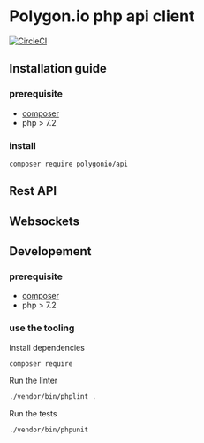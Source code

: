 # Polygon.io php api client

[![CircleCI](https://circleci.com/gh/bassochette/polygon.io-php.svg?style=svg)](https://circleci.com/gh/bassochette/polygon.io-php)

## Installation guide

### prerequisite

- [composer]()
- php > 7.2

### install

``` 
composer require polygonio/api
```

## Rest API

## Websockets

## Developement

### prerequisite

- [composer]()
- php > 7.2

### use the tooling

Install dependencies
```
composer require
```

Run the linter
```bash
./vendor/bin/phplint .
```

Run the tests
```
./vendor/bin/phpunit
```